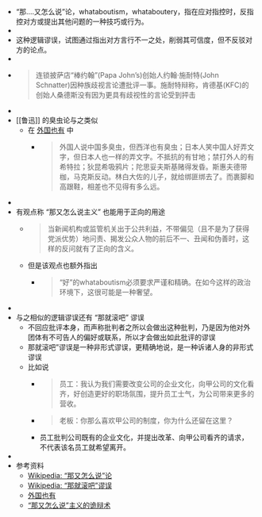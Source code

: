 - “那....又怎么说”论，whataboutism，whataboutery，指在应对指控时，反指控对方或提出其他问题的一种技巧或行为。
-
- 这种逻辑谬误，试图通过指出对方言行不一之处，削弱其可信度，但不反驳对方的论点。
-
- > 连锁披萨店“棒约翰”(Papa John’s)创始人约翰·施耐特(John Schnatter)因种族歧视言论遭批评一事。施耐特辩称，肯德基(KFC)的创始人桑德斯没有因为更具有歧视性的言论受到抨击
-
- [[鲁迅]] 的臭虫论与之类似
	- 在 [外国也有](https://zh.wikisource.org/zh-hans/%E5%A4%96%E5%9C%8B%E4%B9%9F%E6%9C%89) 中
		- > 外国人说中国多臭虫，但西洋也有臭虫；日本人笑中国人好弄文字，但日本人也一样的弄文字。不抵抗的有甘地；禁打外人的有希特拉；狄昆希吸鸦片；陀思妥夫斯基赌得发昏。斯惠夫德带枷，马克斯反动。林白大佐的儿子，就给绑匪绑去了。而裹脚和高跟鞋，相差也不见得有多么远。
-
- 有观点称 “那又怎么说主义” 也能用于正向的用途
	- > 当新闻机构或监管机关出于公共利益，不带偏见（且不是为了获得党派优势）地问责、揭发公众人物的前后不一、丑闻和伪善时，这样的反问就有了正向的含义。
	- 但是该观点也额外指出
		- > “好”的whataboutism必须要求严谨和精确。在如今这样的政治环境下，这很可能是一种奢望。
-
- 与之相似的逻辑谬误还有 “那就滚吧” 谬误
	- 不回应批评本身，而声称批判者之所以会做出这种批判，乃是因为他对外团体有不可告人的偏好或联系，所以才会做出如此批评的谬误
	- 那就滚吧”谬误是一种非形式谬误，更精确地说，是一种诉诸人身的非形式谬误
	- 比如说
		- > 员工：我认为我们需要改变公司的企业文化，向甲公司的文化看齐，好创造更好的职场氛围，提升员工士气，为公司带来更多的营收。
		- > 老板：你那么喜欢甲公司的制度，你为什么还留在这里？
		- 员工批判公司既有的企业文化，并提出改革、向甲公司看齐的请求，不代表该名员工就希望离开。
-
- 参考资料
	- [Wikipedia: “那又怎么说”论](https://zh.wikipedia.org/zh-cn/%E3%80%8C%E9%82%A3%E5%8F%88%E6%80%8E%E9%BA%BC%E8%AA%AA%E3%80%8D%E8%AB%96)
	- [Wikipedia: “那就滚吧”谬误](https://zh.wikipedia.org/zh-cn/%E3%80%8C%E9%82%A3%E5%B0%B1%E6%BB%BE%E5%90%A7%E3%80%8D%E8%AC%AC%E8%AA%A4)
	- [外国也有](https://zh.wikisource.org/zh-hans/%E5%A4%96%E5%9C%8B%E4%B9%9F%E6%9C%89)
	- [“那又怎么说”主义的诡辩术](https://cn.nytimes.com/culture/20180730/wod-whataboutism/)